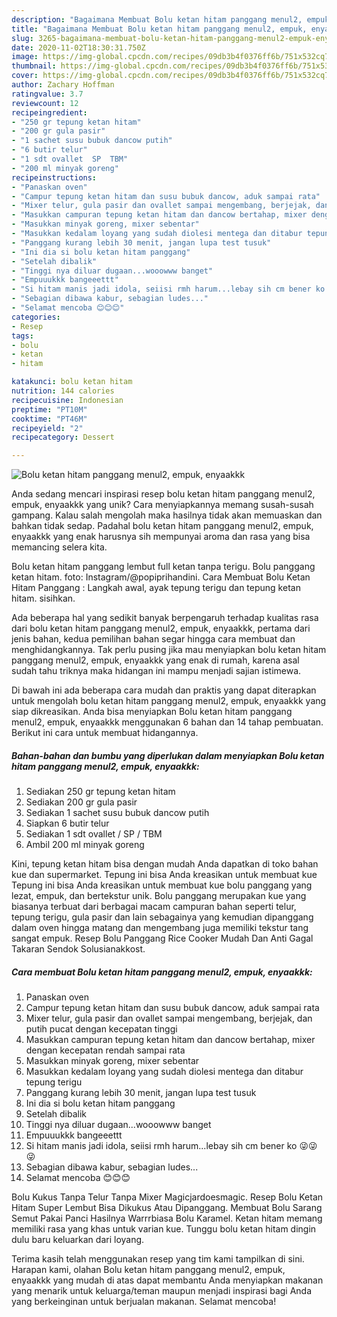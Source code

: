 ```yaml
---
description: "Bagaimana Membuat Bolu ketan hitam panggang menul2, empuk, enyaakkk Anti Gagal"
title: "Bagaimana Membuat Bolu ketan hitam panggang menul2, empuk, enyaakkk Anti Gagal"
slug: 3265-bagaimana-membuat-bolu-ketan-hitam-panggang-menul2-empuk-enyaakkk-anti-gagal
date: 2020-11-02T18:30:31.750Z
image: https://img-global.cpcdn.com/recipes/09db3b4f0376ff6b/751x532cq70/bolu-ketan-hitam-panggang-menul2-empuk-enyaakkk-foto-resep-utama.jpg
thumbnail: https://img-global.cpcdn.com/recipes/09db3b4f0376ff6b/751x532cq70/bolu-ketan-hitam-panggang-menul2-empuk-enyaakkk-foto-resep-utama.jpg
cover: https://img-global.cpcdn.com/recipes/09db3b4f0376ff6b/751x532cq70/bolu-ketan-hitam-panggang-menul2-empuk-enyaakkk-foto-resep-utama.jpg
author: Zachary Hoffman
ratingvalue: 3.7
reviewcount: 12
recipeingredient:
- "250 gr tepung ketan hitam"
- "200 gr gula pasir"
- "1 sachet susu bubuk dancow putih"
- "6 butir telur"
- "1 sdt ovallet  SP  TBM"
- "200 ml minyak goreng"
recipeinstructions:
- "Panaskan oven"
- "Campur tepung ketan hitam dan susu bubuk dancow, aduk sampai rata"
- "Mixer telur, gula pasir dan ovallet sampai mengembang, berjejak, dan putih pucat dengan kecepatan tinggi"
- "Masukkan campuran tepung ketan hitam dan dancow bertahap, mixer dengan kecepatan rendah sampai rata"
- "Masukkan minyak goreng, mixer sebentar"
- "Masukkan kedalam loyang yang sudah diolesi mentega dan ditabur tepung terigu"
- "Panggang kurang lebih 30 menit, jangan lupa test tusuk"
- "Ini dia si bolu ketan hitam panggang"
- "Setelah dibalik"
- "Tinggi nya diluar dugaan...wooowww banget"
- "Empuuukkk bangeeettt"
- "Si hitam manis jadi idola, seiisi rmh harum...lebay sih cm bener ko 😜😜😜"
- "Sebagian dibawa kabur, sebagian ludes..."
- "Selamat mencoba 😊😊😊"
categories:
- Resep
tags:
- bolu
- ketan
- hitam

katakunci: bolu ketan hitam 
nutrition: 144 calories
recipecuisine: Indonesian
preptime: "PT10M"
cooktime: "PT46M"
recipeyield: "2"
recipecategory: Dessert

---
```



![Bolu ketan hitam panggang menul2, empuk, enyaakkk](https://img-global.cpcdn.com/recipes/09db3b4f0376ff6b/751x532cq70/bolu-ketan-hitam-panggang-menul2-empuk-enyaakkk-foto-resep-utama.jpg)

Anda sedang mencari inspirasi resep bolu ketan hitam panggang menul2, empuk, enyaakkk yang unik? Cara menyiapkannya memang susah-susah gampang. Kalau salah mengolah maka hasilnya tidak akan memuaskan dan bahkan tidak sedap. Padahal bolu ketan hitam panggang menul2, empuk, enyaakkk yang enak harusnya sih mempunyai aroma dan rasa yang bisa memancing selera kita.

Bolu ketan hitam panggang lembut full ketan tanpa terigu. Bolu panggang ketan hitam. foto: Instagram/@popiprihandini. Cara Membuat Bolu Ketan Hitam Panggang : Langkah awal, ayak tepung terigu dan tepung ketan hitam. sisihkan.

Ada beberapa hal yang sedikit banyak berpengaruh terhadap kualitas rasa dari bolu ketan hitam panggang menul2, empuk, enyaakkk, pertama dari jenis bahan, kedua pemilihan bahan segar hingga cara membuat dan menghidangkannya. Tak perlu pusing jika mau menyiapkan bolu ketan hitam panggang menul2, empuk, enyaakkk yang enak di rumah, karena asal sudah tahu triknya maka hidangan ini mampu menjadi sajian istimewa.


Di bawah ini ada beberapa cara mudah dan praktis yang dapat diterapkan untuk mengolah bolu ketan hitam panggang menul2, empuk, enyaakkk yang siap dikreasikan. Anda bisa menyiapkan Bolu ketan hitam panggang menul2, empuk, enyaakkk menggunakan 6 bahan dan 14 tahap pembuatan. Berikut ini cara untuk membuat hidangannya.

<!--inarticleads1-->

##### Bahan-bahan dan bumbu yang diperlukan dalam menyiapkan Bolu ketan hitam panggang menul2, empuk, enyaakkk:

1. Sediakan 250 gr tepung ketan hitam
1. Sediakan 200 gr gula pasir
1. Sediakan 1 sachet susu bubuk dancow putih
1. Siapkan 6 butir telur
1. Sediakan 1 sdt ovallet / SP / TBM
1. Ambil 200 ml minyak goreng


Kini, tepung ketan hitam bisa dengan mudah Anda dapatkan di toko bahan kue dan supermarket. Tepung ini bisa Anda kreasikan untuk membuat kue Tepung ini bisa Anda kreasikan untuk membuat kue bolu panggang yang lezat, empuk, dan bertekstur unik. Bolu panggang merupakan kue yang biasanya terbuat dari berbagai macam campuran bahan seperti telur, tepung terigu, gula pasir dan lain sebagainya yang kemudian dipanggang dalam oven hingga matang dan mengembang juga memiliki tekstur tang sangat empuk. Resep Bolu Panggang Rice Cooker Mudah Dan Anti Gagal Takaran Sendok Solusianakkost. 

<!--inarticleads2-->

##### Cara membuat Bolu ketan hitam panggang menul2, empuk, enyaakkk:

1. Panaskan oven
1. Campur tepung ketan hitam dan susu bubuk dancow, aduk sampai rata
1. Mixer telur, gula pasir dan ovallet sampai mengembang, berjejak, dan putih pucat dengan kecepatan tinggi
1. Masukkan campuran tepung ketan hitam dan dancow bertahap, mixer dengan kecepatan rendah sampai rata
1. Masukkan minyak goreng, mixer sebentar
1. Masukkan kedalam loyang yang sudah diolesi mentega dan ditabur tepung terigu
1. Panggang kurang lebih 30 menit, jangan lupa test tusuk
1. Ini dia si bolu ketan hitam panggang
1. Setelah dibalik
1. Tinggi nya diluar dugaan...wooowww banget
1. Empuuukkk bangeeettt
1. Si hitam manis jadi idola, seiisi rmh harum...lebay sih cm bener ko 😜😜😜
1. Sebagian dibawa kabur, sebagian ludes...
1. Selamat mencoba 😊😊😊


Bolu Kukus Tanpa Telur Tanpa Mixer Magicjardoesmagic. Resep Bolu Ketan Hitam Super Lembut Bisa Dikukus Atau Dipanggang. Membuat Bolu Sarang Semut Pakai Panci Hasilnya Warrrbiasa Bolu Karamel. Ketan hitam memang memiliki rasa yang khas untuk varian kue. Tunggu bolu ketan hitam dingin dulu baru keluarkan dari loyang. 

Terima kasih telah menggunakan resep yang tim kami tampilkan di sini. Harapan kami, olahan Bolu ketan hitam panggang menul2, empuk, enyaakkk yang mudah di atas dapat membantu Anda menyiapkan makanan yang menarik untuk keluarga/teman maupun menjadi inspirasi bagi Anda yang berkeinginan untuk berjualan makanan. Selamat mencoba!
